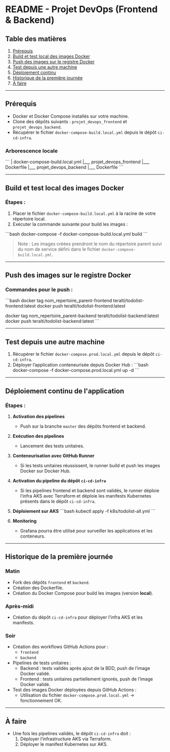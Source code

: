 # README - Projet DevOps (Frontend & Backend)

## Table des matières
1. [Prérequis](#prérequis)  
2. [Build et test local des images Docker](#build-et-test-local-des-images-docker)  
3. [Push des images sur le registre Docker](#push-des-images-sur-le-registre-docker)  
4. [Test depuis une autre machine](#test-depuis-une-autre-machine)  
5. [Déploiement continu](#déploiement-continu)  
6. [Historique de la première journée](#historique-de-la-première-journée)  
7. [À faire](#à-faire)  

---

## Prérequis
- Docker et Docker Compose installés sur votre machine.
- Clone des dépôts suivants : `projet_devops_frontend` et `projet_devops_backend`.
- Récupérer le fichier `docker-compose-build.local.yml` depuis le dépôt `ci-cd-infra`.

### Arborescence locale
\```
| docker-compose-build.local.yml
|___ projet_devops_frontend
     |___ Dockerfile
|___ projet_devops_backend
     |___ Dockerfile
\```


---

## Build et test local des images Docker

### Étapes :
1. Placer le fichier `docker-compose-build.local.yml` à la racine de votre répertoire local.
2. Exécuter la commande suivante pour build les images :

\```bash
docker-compose -f docker-compose-build.local.yml build
\```
> Note : Les images créées prendront le nom du répertoire parent suivi du nom de service défini dans le fichier `docker-compose-build.local.yml`.


---

## Push des images sur le registre Docker

### Commandes pour le push :
\```bash
docker tag nom_repertoire_parent-frontend teralti/todolist-frontend:latest
docker push teralti/todolist-frontend:latest

docker tag nom_repertoire_parent-backend teralti/todolist-backend:latest
docker push teralti/todolist-backend:latest
\```

---

## Test depuis une autre machine
1. Récupérer le fichier `docker-compose.prod.local.yml` depuis le dépôt `ci-cd-infra`.
2. Déployer l’application conteneurisée depuis Docker Hub :
\```bash
docker-compose -f docker-compose.prod.local.yml up -d
\```

---

## Déploiement continu de l'application

### Étapes :

1. **Activation des pipelines**
   - Push sur la branche `master` des dépôts frontend et backend.

2. **Exécution des pipelines**
   - Lancement des tests unitaires.

3. **Conteneurisation avec GitHub Runner**
   - Si les tests unitaires réussissent, le runner build et push les images Docker sur Docker Hub.

4. **Activation du pipeline du dépôt `ci-cd-infra`**
   - Si les pipelines frontend et backend sont validés, le runner déploie l’infra AKS avec Terraform et déploie les manifests Kubernetes présents dans le dépôt `ci-cd-infra`.

5. **Déploiement sur AKS**
\```bash
kubectl apply -f k8s/todolist-all.yml
\```

6. **Monitoring**
   - Grafana pourra être utilisé pour surveiller les applications et les conteneurs.

---

## Historique de la première journée

### Matin
- Fork des dépôts `frontend` et `backend`.
- Création des Dockerfile.
- Création du Docker Compose pour build les images (version **local**).

### Après-midi
- Création du dépôt `ci-cd-infra` pour déployer l’infra AKS et les manifests.

### Soir
- Création des workflows GitHub Actions pour :
  - `frontend`  
  - `backend`
- Pipelines de tests unitaires :
  - Backend : tests validés après ajout de la BDD, push de l’image Docker validé.
  - Frontend : tests unitaires partiellement ignorés, push de l’image Docker validé.
- Test des images Docker déployées depuis GitHub Actions :
  - Utilisation du fichier `docker-compose.prod.local.yml` → fonctionnement OK.

---

## À faire
- Une fois les pipelines validés, le dépôt `ci-cd-infra` doit :
  1. Déployer l’infrastructure AKS via Terraform.
  2. Déployer le manifest Kubernetes sur AKS.